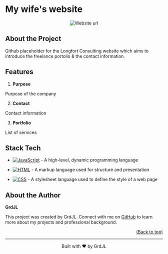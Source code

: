 # My wife's website

<!-- LINKS_PLACEHOLDER -->

<p align="center"><img src="www.longfort-consulting.com" alt="Website url"/></p>

<!-- TABLE_CONTENT_PLACEHOLDER -->

## About the Project

Github placeholder for the Longfort Consulting website which aims to introduce the freelance portolio & the contact information.



## Features

1. **Purpose**

Purpose of the company

2. **Contact**

Contact information

3. **Portfolio**

List of services



## Stack Tech
- [![JavaScript][JavaScript-badge]][JavaScript-url] - A high-level, dynamic programming language

[JavaScript-badge]: https://img.shields.io/badge/JavaScript-F7DF1E?style=for-the-badge&logo=javascript
[JavaScript-url]: }
- [![HTML][HTML-badge]][HTML-url] - A markup language used for structure and presentation

[HTML-badge]: https://img.shields.io/badge/HTML-E34F26?style=for-the-badge&logo=html
[HTML-url]: }
- [![CSS][CSS-badge]][CSS-url] - A stylesheet language used to define the style of a web page

[CSS-badge]: https://img.shields.io/badge/CSS-264DE4?style=for-the-badge&logo=css
[CSS-url]: }



## About the Author

**GrdJL**

This project was created by GrdJL. Connect with me on [GitHub](https://github.com/grdjl)  to learn more about my projects and professional background.


<p align="right"><a href="#readme-top">(Back to top)</a></p>

---
 <div align="center">Built with ❤️ by GrdJL</a></div>
